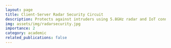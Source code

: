 ```yaml
---
layout: page
title: Client-Server Radar Security Circuit
description: Protects against intruders using 5.8GHz radar and IoT connectivity.
img: assets/img/radarsecurity.jpg
importance: 2
category: academic
related_publications: false
---
```

